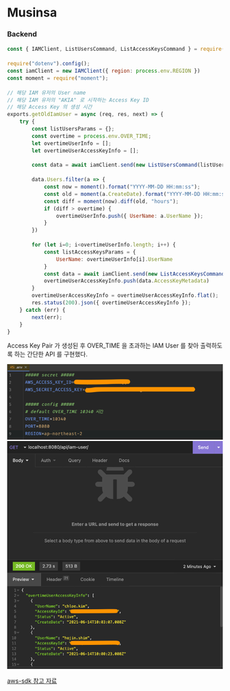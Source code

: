 # Musinsa

### Backend

```javascript
const { IAMClient, ListUsersCommand, ListAccessKeysCommand } = require("@aws-sdk/client-iam");

require("dotenv").config();
const iamClient = new IAMClient({ region: process.env.REGION })
const moment = require("moment");

// 해당 IAM 유저의 User name
// 해당 IAM 유저의 "AKIA" 로 시작하는 Access Key ID
// 해당 Access Key 의 생성 시간
exports.getOldIamUser = async (req, res, next) => {
    try {
        const listUsersParams = {};
        const overtime = process.env.OVER_TIME;
        let overtimeUserInfo = [];
        let overtimeUserAccessKeyInfo = [];

        const data = await iamClient.send(new ListUsersCommand(listUsersParams))

        data.Users.filter(a => {
            const now = moment().format("YYYY-MM-DD HH:mm:ss");
            const old = moment(a.CreateDate).format("YYYY-MM-DD HH:mm:ss");
            const diff = moment(now).diff(old, "hours");
            if (diff > overtime) {
                overtimeUserInfo.push({ UserName: a.UserName });
            }
        })

        for (let i=0; i<overtimeUserInfo.length; i++) {
            const listAccessKeysParams = {
                UserName: overtimeUserInfo[i].UserName
            }
            const data = await iamClient.send(new ListAccessKeysCommand(listAccessKeysParams));
            overtimeUserAccessKeyInfo.push(data.AccessKeyMetadata)
        }
        overtimeUserAccessKeyInfo = overtimeUserAccessKeyInfo.flat();
        res.status(200).json({ overtimeUserAccessKeyInfo });
    } catch (err) {
        next(err);
    }
}
```

Access Key Pair 가 생성된 후 OVER_TIME 을 초과하는 IAM User 를 찾아 출력하도록 하는 간단한 API 를 구현했다.

![env](images/env.png)
![api](images/api.png)

[aws-sdk 참고 자료](https://docs.aws.amazon.com/ko_kr/sdk-for-javascript/v3/developer-guide/iam-examples.html)

